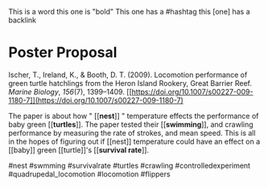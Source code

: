 This is a word 
this one is "bold"
This one has a #hashtag
this [one] has a backlink



# Poster Proposal
Ischer, T., Ireland, K., & Booth, D. T. (2009). Locomotion performance of green turtle hatchlings from the Heron Island Rookery, Great Barrier Reef. _Marine Biology_, _156_(7), 1399–1409. [[https://doi.org/10.1007/s00227-009-1180-7]](https://doi.org/10.1007/s00227-009-1180-7)

The paper is about how " [[**nest**]] " temperature effects the performance of baby green [[**turtles**]]. The paper tested their [[**swimming**]], and crawling performance by measuring the rate of strokes, and mean speed. This is all in the hopes of figuring out if [[nest]] temperature could have an effect on a [[baby]] green [[turtle]]'s [[**survival rate**]].

#nest
#swmming
#survivalrate
#turtles
#crawling
#controlledexperiment 
#quadrupedal_locomotion 
#locomotion 
#flippers 
